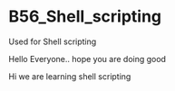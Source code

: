 # B56_Shell_scripting
Used for Shell scripting

Hello Everyone.. hope you are doing good

Hi we are learning shell scripting